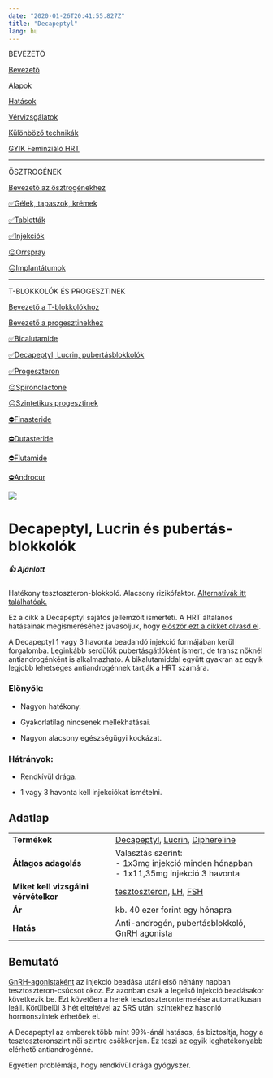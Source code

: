 ```yaml
---
date: "2020-01-26T20:41:55.827Z"
title: "Decapeptyl"
lang: hu
---
```


<div class="floating-columns">

<div class="floating-bar">

BEVEZETŐ

[Bevezető](/#/entry?id=feminizalo-hormonterapia)

[Alapok](/#/entry?id=feminizalo-hormonterapia-alapok)

[Hatások](/#/entry?id=feminizalo-hormonterapia-hatasok)

[Vérvizsgálatok](/#/entry?id=feminizalo-hormonterapia-vervizsgalatok)

[Különböző technikák](/#/entry?id=feminizalo-hormonterapia-technikak)

[GYIK Feminziáló HRT](/#/entry?id=feminizalo-hormonterapia-gyik)

<hr />

ÖSZTROGÉNEK

[Bevezető az ösztrogénekhez](/#/entry?id=osztrogenek)

[✅Gélek, tapaszok, krémek](/#/entry?id=feminizalo-gelek-tapaszok-kremek)

[✅Tabletták](/#/entry?id=feminizalo-tablettak)

[✅Injekciók](/#/entry?id=feminizalo-injekciok)

[😐Orrspray](/#/entry?id=orrspray)

[😐Implantátumok](/#/entry?id=implantatumok)

<hr />

T-BLOKKOLÓK ÉS PROGESZTINEK

[Bevezető a T-blokkolókhoz](/#/entry?id=t-blokkolok)

[Bevezető a progesztinekhez](/#/entry?id=progesztinek)

[✅Bicalutamide](/#/entry?id=bicalutamide)

[✅Decapeptyl, Lucrin, pubertásblokkolók](/#/entry?id=decapeptyl)

[✅Progeszteron](/#/entry?id=progeszteron)

[😐Spironolactone](/#/entry?id=spironolactone)

[😐Szintetikus progesztinek](/#/entry?id=szintetikus-progesztinek)

[⛔Finasteride](/#/entry?id=finasteride)

[⛔Dutasteride](/#/entry?id=dutasteride)

[⛔Flutamide](/#/entry?id=flutamide)

[⛔Androcur](/#/entry?id=androcur)

</div>

<div class="wiki-content">

<div class="header-image"><img src="assets/images/undraw_medical_care.svg" /></div>

# Decapeptyl, Lucrin és pubertás-blokkolók

<div class="infobox success">
<h5>👍 Ajánlott</h5>
    
Hatékony tesztoszteron-blokkoló. Alacsony rizikófaktor. [Alternatívák itt találhatóak.](/#/entry?id=t-blokkolok)

</div>

<div class="infobox info">

Ez a cikk a Decapeptyl sajátos jellemzőit ismerteti. A HRT általános hatásainak megismeréséhez javasoljuk, hogy [először ezt a cikket olvasd el](/#/entry?id=feminizalo-hormonterapia-hatasok).

</div>

A Decapeptyl 1 vagy 3 havonta beadandó injekció formájában kerül forgalomba. Leginkább serdülők pubertásgátlóként ismert, de transz nőknél antiandrogénként is alkalmazható. A bikalutamiddal együtt gyakran az egyik legjobb lehetséges antiandrogénnek tartják a HRT számára.

### Előnyök:

* Nagyon hatékony.

* Gyakorlatilag nincsenek mellékhatásai.

* Nagyon alacsony egészségügyi kockázat.

### Hátrányok:

* Rendkívül drága.

* 1 vagy 3 havonta kell injekciókat ismételni.

## Adatlap

<table>
    <tbody>
        <tr>
            <td><b>Termékek</b></td>
            <td>
                <a href="https://www.hazipatika.com/gyogyszerkereso/termek/decapeptyl_depot_por_es_oldoszer_szuszpenzios_injekciohoz/9215">Decapeptyl</a>,
                <a href="https://www.hazipatika.com/gyogyszerkereso/termek/lucrin_pds_depot_375_mg_por_es_oldoszer_szuszpenzios_injekciohoz_eloretoltott_fecskendoben/14351">Lucrin</a>,
                <a href="https://www.hazipatika.com/gyogyszerkereso/termek/diphereline_sr_375_mg_por_es_oldoszer_retard_szuszpenzios_injekciohoz/11634">Diphereline</a>
            </td>
        </tr>
        <tr>
            <td><b>Átlagos adagolás</b></td>
            <td>Választás szerint:<br />- 1x3mg injekció minden hónapban<br />- 1x11,35mg injekció 3 havonta</td>
        </tr>
        <tr>
            <td><b>Miket kell vizsgálni vérvételkor</b></td>
            <td>
                <a href="https://hu.wikipedia.org/wiki/Tesztoszteron">tesztoszteron</a>,
                <a href="https://hu.wikipedia.org/wiki/Luteiniz%C3%A1l%C3%B3_hormon">LH</a>,
                <a href="https://hu.wikipedia.org/wiki/Follikuluszstimul%C3%A1l%C3%B3_hormon">FSH</a>
            </td>
        </tr>
        <tr>
            <td><b>Ár</b></td>
            <td>kb. 40 ezer forint egy hónapra</td>
        </tr>
        <tr>
            <td><b>Hatás</b></td>
            <td>Anti-androgén, pubertásblokkoló, GnRH agonista</td>
        </tr>
    </tbody>
</table>

## Bemutató

[GnRH-agonistaként](/#/entry?id=t-blokkolok) az injekció beadása utáni első néhány napban tesztoszteron-csúcsot okoz. Ez azonban csak a legelső injekció beadásakor következik be. Ezt követően a herék tesztoszterontermelése automatikusan leáll. Körülbelül 3 hét elteltével az SRS utáni szintekhez hasonló hormonszintek érhetőek el.

A Decapeptyl az emberek több mint 99%-ánál hatásos, és biztosítja, hogy a tesztoszteronszint női szintre csökkenjen. Ez teszi az egyik leghatékonyabb elérhető antiandrogénné.

Egyetlen problémája, hogy rendkívül drága gyógyszer.

</div>